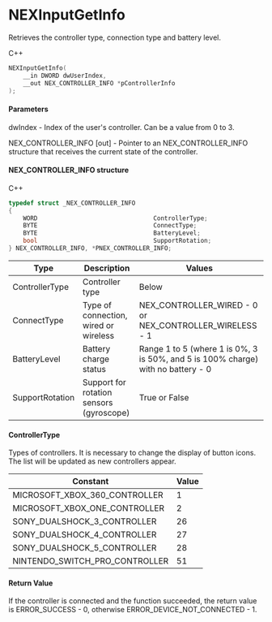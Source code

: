 ﻿# NEXInputGetInfo
Retrieves the controller type, connection type and battery level.

С++
```c
NEXInputGetInfo(
	__in DWORD dwUserIndex,
	__out NEX_CONTROLLER_INFO *pControllerInfo
);
```

#### Parameters
dwIndex - Index of the user's controller. Can be a value from 0 to 3.

NEX_CONTROLLER_INFO [out] - Pointer to an NEX_CONTROLLER_INFO structure that receives the current state of the controller.

#### NEX_CONTROLLER_INFO structure
C++
```c
typedef struct _NEX_CONTROLLER_INFO
{
	WORD								ControllerType;
	BYTE								ConnectType;
	BYTE								BatteryLevel;
	bool								SupportRotation;
} NEX_CONTROLLER_INFO, *PNEX_CONTROLLER_INFO;
```

| Type | Description | Values |
| ------------- | ------------- | ------------- |
| ControllerType | Controller type | Below |
| ConnectType | Type of connection, wired or wireless | NEX_CONTROLLER_WIRED - 0 or NEX_CONTROLLER_WIRELESS - 1 |
| BatteryLevel | Battery charge status | Range 1 to 5 (where 1 is 0%, 3 is 50%, and 5 is 100% charge) with no battery - 0 |
| SupportRotation | Support for rotation sensors (gyroscope) | True or False |

#### ControllerType
Types of controllers. It is necessary to change the display of button icons. The list will be updated as new controllers appear.

| Constant | Value |
| ------------- | ------------- |
| MICROSOFT_XBOX_360_CONTROLLER | 1 |
| MICROSOFT_XBOX_ONE_CONTROLLER | 2 |
| SONY_DUALSHOCK_3_CONTROLLER | 26 |
| SONY_DUALSHOCK_4_CONTROLLER | 27 |
| SONY_DUALSHOCK_5_CONTROLLER | 28 |
| NINTENDO_SWITCH_PRO_CONTROLLER | 51 |

#### Return Value
If the controller is connected and the function succeeded, the return value is ERROR_SUCCESS - 0, otherwise ERROR_DEVICE_NOT_CONNECTED - 1.